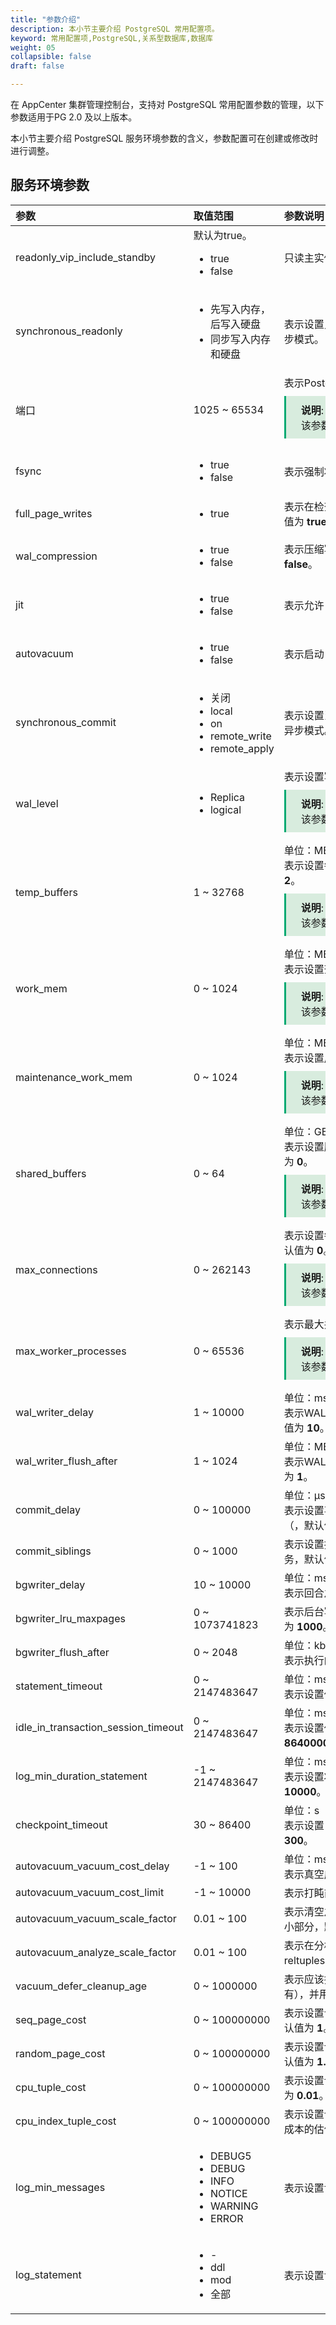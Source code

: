 ```yaml
---
title: "参数介绍"
description: 本小节主要介绍 PostgreSQL 常用配置项。 
keyword: 常用配置项,PostgreSQL,关系型数据库,数据库
weight: 05
collapsible: false
draft: false

---
```


在 AppCenter 集群管理控制台，支持对 PostgreSQL 常用配置参数的管理，以下参数适用于PG 2.0 及以上版本。

本小节主要介绍 PostgreSQL 服务环境参数的含义，参数配置可在创建或修改时进行调整。

## 服务环境参数

| <span style="display:inline-block;width:60px">参数</span> | <span style="display:inline-block;width:110px">取值范围</span> | <span style="display:inline-block;width:390px">参数说明</span> |
| :-------------------------------------------------------- | :----------------------------------------------------------- | :----------------------------------------------------------- |
| readonly_vip_include_standby                              | 默认为true。<ul><li>true</li><li>false</li></ul>             | 只读主实例，默认值 **true**。                                |
| synchronous_readonly                                      | <ul><li>先写入内存，后写入硬盘</li><li>同步写入内存和硬盘</li></ul> | 表示设置只读实例同步模式。 'async' 是流式传输的异步模式。 'sync' 是同步模式。 |
| 端口                                                      | 1025 ~ 65534                                                 | 表示PostgreSQL 端口号，默认值为 **5432**。<span style="display: block; background-color: #D8ECDE; padding: 10px 24px; margin: 10px 0; border-left: 3px solid #00a971;"><b>说明</b>: <br>该参数修改后，将重启 pgpool。</span> |
| fsync                                                     | <ul><li>true</li><li>false</li></ul>                         | 表示强制将更新同步到磁盘，默认值为 **true**。                |
| full_page_writes                                          | <ul><li>true</li>                                            | 表示在检查点后第一次修改时将整页写入 WAL，默认值为 **true**。 |
| wal_compression                                           | <ul><li>true</li><li>false</li></ul>                         | 表示压缩写入 WAL 文件的整页写入，默认值为 **false**。        |
| jit                                                       | <ul><li>true</li><li>false</li></ul>                         | 表示允许 JIT 编译，默认值为 **false**。                      |
| autovacuum                                                | <ul><li>true</li><li>false</li></ul>                         | 表示启动 autovacuum 子进程，默认值为 **true**。              |
| synchronous_commit                                        | <ul><li>关闭</li><li>local</li><li>on</li><li>remote_write</li><li>remote_apply</li></ul> | 表示设置当前事务的同步级别。 'local' 表示流式传输的异步模式。 'on' 表示同步模式，默认值为 **on**。 |
| wal_level                                                 | <ul><li>Replica</li><li>logical</li></ul>                    | 表示设置写入 WALL 的信息级别。<span style="display: block; background-color: #D8ECDE; padding: 10px 24px; margin: 10px 0; border-left: 3px solid #00a971;"><b>说明</b>: <br/>该参数修改后，将重启 pgpool。</span> |
| temp_buffers                                              | 1 ~ 32768                                                    | 单位：MB<br>表示设置每个会话使用的最大临时缓冲区数，默认值为 **2**。<span style="display: block; background-color: #D8ECDE; padding: 10px 24px; margin: 10px 0; border-left: 3px solid #00a971;"><b>说明</b>: <br/>该参数修改后，可能将重启 pgpool。</span> |
| work_mem                                                  | 0 ~ 1024                                                     | 单位：MB<br>表示设置查询工作区的最大内存，默认值为 **0**。<span style="display: block; background-color: #D8ECDE; padding: 10px 24px; margin: 10px 0; border-left: 3px solid #00a971;"><b>说明</b>: <br/>该参数修改后，可能将重启 pgpool。</span> |
| maintenance_work_mem                                      | 0 ~ 1024                                                     | 单位：MB<br>表示设置用于维护操作的最大内存，默认值为 **0**。<span style="display: block; background-color: #D8ECDE; padding: 10px 24px; margin: 10px 0; border-left: 3px solid #00a971;"><b>说明</b>: <br/>该参数修改后，可能将重启 pgpool。</span> |
| shared_buffers                                            | 0 ~ 64                                                       | 单位：GB<br>表示设置服务器使用的共享内存缓冲区的数量，默认值为 **0**。 <span style="display: block; background-color: #D8ECDE; padding: 10px 24px; margin: 10px 0; border-left: 3px solid #00a971;"><b>说明</b>: <br/>该参数修改后，将重启 pgpool。</span> |
| max_connections                                           | 0 ~ 262143                                                   | 表示设置每个 PostgreSQL 节点的最大并发连接数，默认值为 **0**。<span style="display: block; background-color: #D8ECDE; padding: 10px 24px; margin: 10px 0; border-left: 3px solid #00a971;"><b>说明</b>: <br/>该参数修改后，将重启 pgpool。</span> |
| max_worker_processes                                      | 0 ~ 65536                                                    | 表示最大并发工作进程数，默认值为 **0**。<span style="display: block; background-color: #D8ECDE; padding: 10px 24px; margin: 10px 0; border-left: 3px solid #00a971;"><b>说明</b>: <br/>该参数修改后，将重启 pgpool。</span> |
| wal_writer_delay                                          | 1 ~ 10000                                                    | 单位：ms<br> 表示WAL 写入器中执行的 WAL 刷新之间的时间，默认值为 **10**。 |
| wal_writer_flush_after                                    | 1 ~ 1024                                                     | 单位：MB<br>表示WAL writer 写出的触发刷新的 WAL 数量，默认值为 **1**。 |
| commit_delay                                              | 0 ~ 100000                                                   | 单位：μs<br>表示设置事务提交和将 WAL 刷新到磁盘之间的延迟（，默认值为 **0**。 |
| commit_siblings                                           | 0 ~ 1000                                                     | 表示设置执行 commit_delay 之前的最小并发打开事务，默认值为 **5**。 |
| bgwriter_delay                                            | 10 ~ 10000                                                   | 单位：ms<br>表示回合之间的后台写入器睡眠时间，默认值为 **10**。 |
| bgwriter_lru_maxpages                                     | 0 ~ 1073741823                                               | 表示后台写入器每轮要刷新的最大 LRU 页数，默认值为 **1000**。 |
| bgwriter_flush_after                                      | 0 ~ 2048                                                     | 单位：kb<br>表示执行的写入刷新到磁盘的页数，默认值为 **512**。 |
| statement_timeout                                         | 0 ~ 2147483647                                               | 单位：ms<br>表示设置任何语句的最大允许持续时间，默认值为 **0**。 |
| idle_in_transaction_session_timeout                       | 0 ~ 2147483647                                               | 单位：ms<br>表示设置任何空闲事务的最大允许持续时间，默认值为 **86400000**。 |
| log_min_duration_statement                                | -1 ~ 2147483647                                              | 单位：ms<br>表示设置将记录语句的最短执行时间，默认值为 **10000**。 |
| checkpoint_timeout                                        | 30 ~ 86400                                                   | 单位：s<br>表示设置自动 WAL 检查点之间的最长时间，默认值为 **300**。 |
| autovacuum_vacuum_cost_delay                              | -1 ~ 100                                                     | 单位：ms<br>表示真空成本延迟时间，默认值为 **0**。           |
| autovacuum_vacuum_cost_limit                              | -1 ~ 10000                                                   | 表示打盹前可用的真空成本量，默认值为**10000**。              |
| autovacuum_vacuum_scale_factor                            | 0.01 ~ 100                                                   | 表示清空之前的元组更新或删除数，占 reltuples 的一小部分，默认值为 **0.02**。 |
| autovacuum_analyze_scale_factor                           | 0.01 ~ 100                                                   | 表示在分析之前插入、更新或删除的元组数，作为 reltuples 的一部分，默认值为 **0.05**。 |
| vacuum_defer_cleanup_age                                  | 0 ~ 1000000                                                  | 表示应该推迟 VACUUM 和 HOT 清理的事务数（如果有），并用于recoverydata事务数，默认值为 **1000**。 |
| seq_page_cost                                             | 0 ~ 100000000                                                | 表示设置计划者对顺序获取的磁盘页面成本的估值，默认值为 **1**。 |
| random_page_cost                                          | 0 ~ 100000000                                                | 表示设置计划者对非顺序获取磁盘页面成本的估值，默认值为 **1.1**。 |
| cpu_tuple_cost                                            | 0 ~ 100000000                                                | 表示设置计划者对处理每个元组的成本的估值，默认值为 **0.01**。 |
| cpu_index_tuple_cost                                      | 0 ~ 100000000                                                | 表示设置计划者对在索引扫描期间处理每个索引条目的成本的估值，默认值为 **0.005**。 |
| log_min_messages                                          | <ul><li>DEBUG5</li><li>DEBUG</li><li>INFO</li><li>NOTICE</li><li>WARNING</li><li>ERROR</li></ul> | 表示设置记录的消息级别，默认值为 WARNING。                   |
| log_statement                                             | <ul><li>-</li><li>ddl</li><li>mod</li><li>全部</li></ul>     | 表示设置记录的语句类型，默认值为 -。                         |